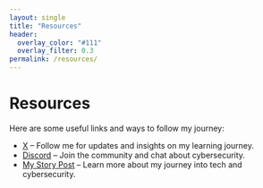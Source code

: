 ```yaml
---
layout: single
title: "Resources"
header:
  overlay_color: "#111"
  overlay_filter: 0.3
permalink: /resources/
---
```


# Resources

Here are some useful links and ways to follow my journey:

- [X](https://twitter.com/OpsGuild) – Follow me for updates and insights on my learning journey.
- [Discord](https://discord.com/users/OpsGuild) – Join the community and chat about cybersecurity.
- [My Story Post](/my-story/) – Learn more about my journey into tech and cybersecurity.

